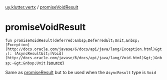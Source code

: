 [uy.klutter.vertx](index.md) / [promiseVoidResult](.)


# promiseVoidResult

`fun promiseVoidResult(deferred:&nbsp;Deferred&lt;Unit,&nbsp;[Exception](http://docs.oracle.com/javase/6/docs/api/java/lang/Exception.html)&gt;): (AsyncResult&lt;[Void](http://docs.oracle.com/javase/6/docs/api/java/lang/Void.html)&gt;)&nbsp;-&gt;&nbsp;Unit` [(source)](https://github.com/kohesive/klutter/blob/master/vertx3-jdk8/src/main/kotlin/uy/klutter/vertx/Vertx.kt#L367)

Same as [promiseResult](promise-result.md) but to be used when the `AsyncResult` type is `Void`



